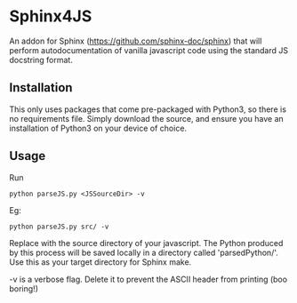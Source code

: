 # Sphinx4JS #

An addon for Sphinx (https://github.com/sphinx-doc/sphinx) that will perform autodocumentation of vanilla javascript code using the standard JS docstring format.

## Installation ##
This only uses packages that come pre-packaged with Python3, so there is no requirements file. Simply download the source, and ensure you have an installation of Python3 on your device of choice.

## Usage ##

Run

    python parseJS.py <JSSourceDir> -v

Eg:

    python parseJS.py src/ -v

Replace <JSSourceDir> with the source directory of your javascript. The Python produced by this process will be saved locally in a directory called 'parsedPython/'. Use this as your target directory for Sphinx make.

-v is a verbose flag. Delete it to prevent the ASCII header from printing (boo boring!)
